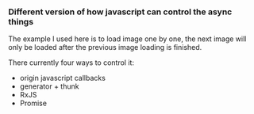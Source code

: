 ### Different version of how javascript can control the async things

The example I used here is to load image one by one, the next image will only be loaded after the previous image loading is finished.

There currently four ways to control it:

* origin javascript callbacks
* generator + thunk
* RxJS
* Promise